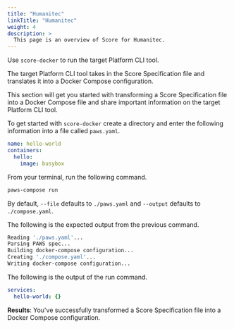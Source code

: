 ```yaml
---
title: "Humanitec"
linkTitle: "Humanitec"
weight: 4
description: >
  This page is an overview of Score for Humanitec.
---
```


Use `score-docker` to run the target Platform CLI tool.

The target Platform CLI tool takes in the Score Specification file and translates it into a Docker Compose configuration.

This section will get you started with transforming a Score Specification file into a Docker Compose file and share important information on the target Platform CLI tool.

To get started with `score-docker` create a directory and enter the following information into a file called `paws.yaml`.

```yaml Hello world
name: hello-world
containers:
  hello:
    image: busybox
```

From your terminal, run the following command.

```bash
paws-compose run
```

By default, `--file` defaults to `./paws.yaml` and `--output` defaults to `./compose.yaml`.

The following is the expected output from the previous command.

```bash
Reading './paws.yaml'...
Parsing PAWS spec...
Building docker-compose configuration...
Creating './compose.yaml'...
Writing docker-compose configuration...
```

The following is the output of the run command.

```yaml
services:
  hello-world: {}
```

**Results**: You've successfully transformed a Score Specification file into a Docker Compose configuration.
